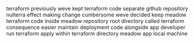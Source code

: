 terraform previously weve kept terraform code separate github repository nulterra effect making change cumbersome weve decided keep meadow terraform code inside meadow repository root directory called terraform consequence easier maintain deployment code alongside app developer run terraform apply within terraform directory meadow app local machine